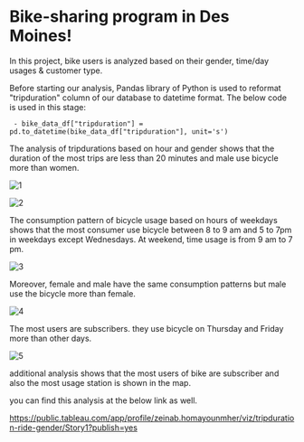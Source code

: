 # Bike-sharing program in Des Moines!

In this project, bike users is analyzed based on their gender, time/day usages & customer type.

Before starting our analysis, Pandas library of Python is used to reformat "tripduration" column of our database to datetime format. The below code is used in this stage:

	 - bike_data_df["tripduration"] = pd.to_datetime(bike_data_df["tripduration"], unit='s') 

The analysis of tripdurations based on hour and gender shows that the duration of the most trips are less than 20 minutes and male use bicycle more than women.

![1](https://user-images.githubusercontent.com/91231253/153736182-7024b5ac-ea17-407a-8964-f92c9936e984.png)


![2](https://user-images.githubusercontent.com/91231253/153736183-f4bebb11-f66f-4262-b5ce-d0963c58274d.png)

The consumption pattern of bicycle usage based on hours of weekdays shows that the most consumer use bicycle between 8 to 9 am and 5 to 7pm in weekdays except Wednesdays. At weekend, time usage is from 9 am to 7 pm.

![3](https://user-images.githubusercontent.com/91231253/153736186-22143776-8ea5-41a6-9f16-03e106a79ee0.png)

Moreover, female and male have the same consumption patterns but male use the bicycle more than female.

![4](https://user-images.githubusercontent.com/91231253/153736190-3be39cd4-78cd-4e8a-915b-4b745812b76f.png)

The most users are subscribers. they use bicycle on Thursday and Friday more than other days.

![5](https://user-images.githubusercontent.com/91231253/153736193-a758e287-7893-472e-947f-40f5fb08149c.png)

additional analysis shows that the most users of bike are subscriber and also the most usage station is shown in the map.

you can find this analysis at the below link as well.

https://public.tableau.com/app/profile/zeinab.homayounmher/viz/tripduration-ride-gender/Story1?publish=yes
  
